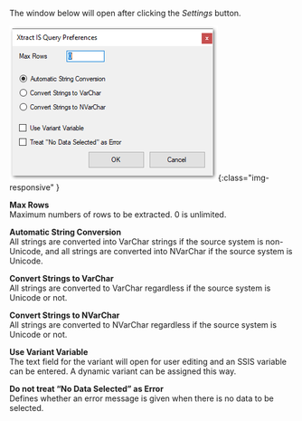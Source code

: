 The window below will open after clicking the *Settings* button.

![Query-Settings](/img/content/Query-Settings.png){:class="img-responsive" }

**Max Rows**<br>
Maximum numbers of rows to be extracted. 0 is unlimited.

**Automatic String Conversion**<br>
All strings are converted into VarChar strings if the source system is non-Unicode, and all strings are converted into NVarChar if the source system is Unicode.

**Convert Strings to VarChar**<br>
All strings are converted to VarChar regardless if the source system is Unicode or not.

**Convert Strings to NVarChar**<br>
All strings are converted to NVarChar regardless if the source system is Unicode or not.

**Use Variant Variable**<br>
The text field for the variant will open for user editing and an SSIS variable can be entered. A dynamic variant can be assigned this way.

**Do not treat “No Data Selected” as Error**<br>
Defines whether an error message is given when there is no data to be selected.